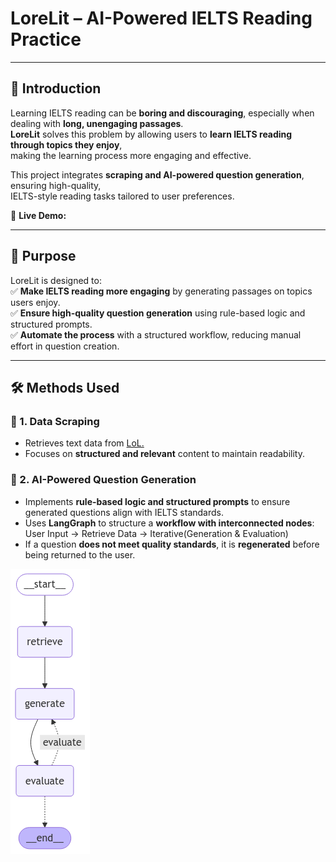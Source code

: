 # LoreLit – AI-Powered IELTS Reading Practice
---

## 📖 Introduction  
Learning IELTS reading can be **boring and discouraging**, especially when dealing with **long, unengaging passages**.  
**LoreLit** solves this problem by allowing users to **learn IELTS reading through topics they enjoy**,  
making the learning process more engaging and effective.

This project integrates **scraping and AI-powered question generation**, ensuring high-quality,  
IELTS-style reading tasks tailored to user preferences.

🔹 **Live Demo:** 

---

## 🎯 Purpose  
LoreLit is designed to:  
✅ **Make IELTS reading more engaging** by generating passages on topics users enjoy.  
✅ **Ensure high-quality question generation** using rule-based logic and structured prompts.  
✅ **Automate the process** with a structured workflow, reducing manual effort in question creation.  

---

## 🛠️ Methods Used  

### 📌 1. Data Scraping  
- Retrieves text data from [LoL.](https://universe.leagueoflegends.com/en_US/champions/) 
- Focuses on **structured and relevant** content to maintain readability.  

### 📌 2. AI-Powered Question Generation  
- Implements **rule-based logic and structured prompts** to ensure generated questions align with IELTS standards.  
- Uses **LangGraph** to structure a **workflow with interconnected nodes**: User Input -> Retrieve Data -> Iterative(Generation & Evaluation)
- If a question **does not meet quality standards**, it is **regenerated** before being returned to the user.  

![LoreLit Workflow](media/flow.png)


